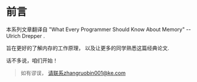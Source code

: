# 前言

本系列文章翻译自 "What Every Programmer Should Know About Memory" -- Ulrich Drepper .

旨在更好的了解内存的工作原理， 以及让更多的同学熟悉这篇经典论文.

话不多说，咱们开始！

> 如有谬误， 请联系zhangruobin001@ke.com
